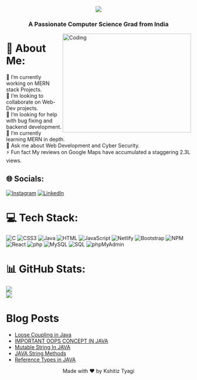 <h1 align="center">
  <a href="https://git.io/typing-svg">
    <img src="https://readme-typing-svg.demolab.com?font=Major+Mono+Display&size=50&pause=10000&color=7DF9FF&center=true&vCenter=true&width=700&height=100&lines=I'm+Kshitiz+Tyagi!">
  </a>
</h1>
<h3 align="center">A Passionate Computer Science Grad from India</h3>

<img align="right" alt="Coding" width="350" height="270" src="https://www.sogeti.com/globalassets/global/content-images/explore/blog/2020-predictions/00086---desk-anim---v0.3.gif">

# 💫 About Me:
🔭 I’m currently working on MERN stack Projects.<br>👯 I’m looking to collaborate on Web-Dev projects.<br>🤝 I’m looking for help with bug fixing and backend development.<br>🌱 I’m currently learning MERN in depth.<br>💬 Ask me about Web Development and Cyber Security.<br>⚡ Fun fact My reviews on Google Maps have accumulated a staggering 2.3L views.


## 🌐 Socials:
[![Instagram](https://img.shields.io/badge/Instagram-%23E4405F.svg?logo=Instagram&logoColor=white)](https://instagram.com/kshitiz_tyagi) [![LinkedIn](https://img.shields.io/badge/LinkedIn-%230077B5.svg?logo=linkedin&logoColor=white)](https://www.linkedin.com/in/kshitiz-tyagi-5a15a0243/) 

# 💻 Tech Stack:
![C](https://img.shields.io/badge/cpp-%2300599C.svg?style=plastic&logo=c&logoColor=white) ![CSS3](https://img.shields.io/badge/css3-%231572B6.svg?style=plastic&logo=css3&logoColor=white) ![Java](https://img.shields.io/badge/java-%23ED8B00.svg?style=plastic&logo=java&logoColor=white) ![HTML](https://img.shields.io/badge/html-%23E34F26.svg?style=plastic&logo=html&logoColor=white) ![JavaScript](https://img.shields.io/badge/javascript-%23323330.svg?style=plastic&logo=javascript&logoColor=%23F7DF1E) ![Netlify](https://img.shields.io/badge/netlify-%23000000.svg?style=plastic&logo=netlify&logoColor=#00C7B7) ![Bootstrap](https://img.shields.io/badge/bootstrap-%23563D7C.svg?style=plastic&logo=bootstrap&logoColor=white)  ![NPM](https://img.shields.io/badge/NPM-%23000000.svg?style=plastic&logo=npm&logoColor=white)  ![React](https://img.shields.io/badge/react-%2320232a.svg?style=plastic&logo=react&logoColor=%2361DAFB) ![php](https://img.shields.io/badge/php-%2300599C.svg?style=plastic&logo=php&logoColor=white) ![MySQL](https://img.shields.io/badge/MySQL-%2300599C.svg?style=plastic&logo=MySQL&logoColor=white) ![SQL](https://img.shields.io/badge/SQL-%2300599C.svg?style=plastic&logo=SQL&logoColor=white) ![phpMyAdmin](https://img.shields.io/badge/phpMyAdmin-%2300599C.svg?style=plastic&logo=phpMyAdmin&logoColor=white)
# 📊 GitHub Stats:
![](https://github-readme-streak-stats.herokuapp.com/?user=KshitizTyagi1011&theme=dark&hide_border=true)<br/>
![](https://github-readme-stats.vercel.app/api/top-langs/?username=KshitizTyagi1011&theme=dark&hide_border=true&include_all_commits=true&count_private=true&layout=compact)


# Blog Posts
<!-- HASHNODE:START -->
- [Loose Coupling in Java](https://medium.com/@kshitiztyagi1011/loose-coupling-in-java-7d88e20dcafa)
- [IMPORTANT OOPS CONCEPT IN JAVA](https://medium.com/@kshitiztyagi1011/important-oops-concept-in-java-ed8872ca3dd7)
- [Mutable String In JAVA](https://medium.com/@kshitiztyagi1011/mutable-string-in-java-772b074f4c90)
- [JAVA String Methods](https://medium.com/@kshitiztyagi1011/java-string-methods-1629b5f31acc)
- [Reference Types in JAVA](https://medium.com/@kshitiztyagi1011/reference-types-in-java-9b041bd1f84)
<!-- HASHNODE:END -->



<!-- Proudly created with GPRM ( https://gprm.itsvg.in ) -->
<p align="center">Made with ❤️ by Kshitiz Tyagi</p>
